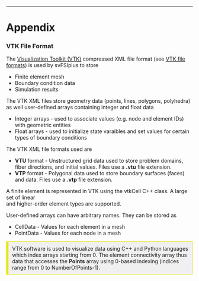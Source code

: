 <br>
<hr class="rounded">

<h1> Appendix </h1> 

<!-- =================================================================== -->
<!-- ========================== VTK File Format ======================== -->
<!-- =================================================================== -->

<h3 id="appendix_vtk_file_format"> VTK File Format </h3> 
The <a href="https://docs.vtk.org/en/latest/"> Visualization Toolkit (VTK)</a> compressed XML file format
(see <a href="https://docs.vtk.org/en/latest/design_documents/VTKFileFormats.html"> VTK file formats</a>)
is used by svFSIplus to store
<br>
<ul style="list-style-type:disc;">
<li> Finite element mesh </i>
<li> Boundary condition data </i>
<li> Simulation results </i>
</ul>

The VTK XML files store geometry data (points, lines, polygons, polyhedra) as well user-defined arrays
containing integer and float data

<ul style="list-style-type:disc;">
<li> Integer arrays - used to associate values (e.g. node and element IDs) with geometric entities </i>
<li> Float arrays - used to initialize state varaibles and set values for certain types of boundary conditions </i>
</ul>

The VTK XML file formats used are
<ul style="list-style-type:disc;">
<li> <strong>VTU</strong> format - Unstructured grid data used to store problem domains, fiber directions, and initial values. Files use a <strong>.vtu</strong> file extension. </li> 
<li> <strong>VTP</strong> format - Polygonal data used to store boundary surfaces (faces) and data. Files use a <strong>.vtp</strong> file extension.</li> 
</ul> 

A finite element is represented in VTK using the vtkCell C++ class. A large set of linear  
and higher-order element types are supported.

User-defined arrays can have arbitrary names. They can be stored as 
<ul style="list-style-type:disc;">
<li> CellData - Values for each element in a mesh </li> 
<li> PointData - Values for each node in a mesh </li> 
</ul>

<div style="background-color: #F0F0F0; padding: 10px; border: 1px solid #e6e600; border-left: 6px solid #e6e600">
VTK software is used to visualize data using C++ and Python languages which index arrays starting from 0.
The element connectivity array thus data that accesses the <strong>Points</strong> array using 0-based indexing
(indices range from 0 to NumberOfPoints-1).
</div>


